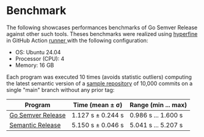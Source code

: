 # Benchmark

The following showcases performances benchmarks of Go Semver Release against other such tools. Theses benchmarks were realized using [hyperfine ](https://github.com/sharkdp/hyperfine)in GitHub Action [runner ](https://docs.github.com/en/actions/using-github-hosted-runners/using-github-hosted-runners/about-github-hosted-runners#standard-github-hosted-runners-for-public-repositories)with the following configuration:

* OS: Ubuntu 24.04
* Processor (CPU): 4
* Memory: 16 GB

Each program was executed 10 times (avoids statistic outliers) computing the latest semantic version of a [sample repository](https://github.com/s0ders/big-sample-repo) of 10,000 commits on a single "main" branch without any prior tag:

| Program                                                                  | Time (mean ± σ)   | Range (min ... max) |
| ------------------------------------------------------------------------ | ----------------- | ------------------- |
| [Go Semver Release](https://github.com/s0ders/go-semver-release)         | 1.127 s ± 0.244 s | 0.986 s ... 1.600 s |
| [Semantic Release](https://github.com/semantic-release/semantic-release) | 5.150 s ± 0.046 s | 5.041 s ... 5.207 s |

